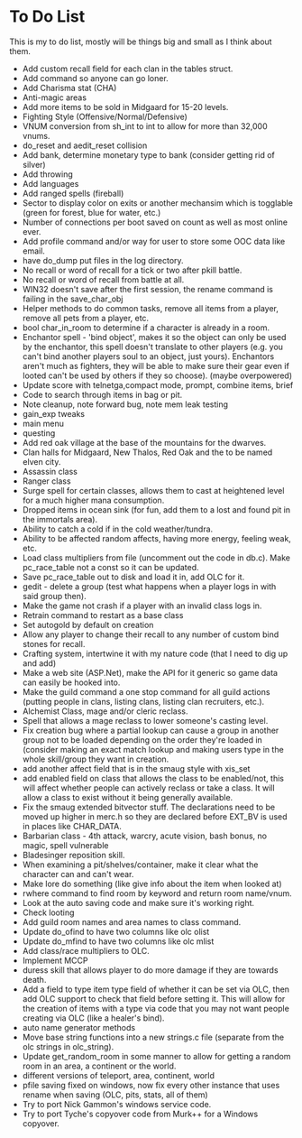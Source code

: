 To Do List
==========

This is my to do list, mostly will be things big and small as I think about them.

  - Add custom recall field for each clan in the tables struct.
  - Add command so anyone can go loner.
  - Add Charisma stat (CHA)
  - Anti-magic areas
  - Add more items to be sold in Midgaard for 15-20 levels.
  - Fighting Style (Offensive/Normal/Defensive)
  - VNUM conversion from sh_int to int to allow for more than 32,000 vnums.
  - do_reset and aedit_reset collision
  - Add bank, determine monetary type to bank (consider getting rid of silver)
  - Add throwing
  - Add languages
  - Add ranged spells (fireball)
  - Sector to display color on exits or another mechansim which is togglable (green for forest, blue for water, etc.)
  - Number of connections per boot saved on count as well as most online ever.
  - Add profile command and/or way for user to store some OOC data like email.
  - have do_dump put files in the log directory.
  - No recall or word of recall for a tick or two after pkill battle.  
  - No recall or word of recall from battle at all.
  - WIN32 doesn't save after the first session, the rename command is failing in the save_char_obj
  - Helper methods to do common tasks, remove all items from a player, remove all pets from a player, etc.
  - bool char_in_room to determine if a character is already in a room.
  - Enchantor spell - 'bind object', makes it so the object can only be used by the enchantor, this
    spell doesn't translate to other players (e.g. you can't bind another players soul to an object,
    just yours).  Enchantors aren't much as fighters, they will be able to make sure their gear even
    if looted can't be used by others if they so choose).  (maybe overpowered)
  - Update score with telnetga,compact mode, prompt, combine items, brief
  - Code to search through items in bag or pit.
  - Note cleanup, note forward bug, note mem leak testing
  - gain_exp tweaks
  - main menu
  - questing
  - Add red oak village at the base of the mountains for the dwarves.
  - Clan halls for Midgaard, New Thalos, Red Oak and the to be named elven city.
  - Assassin class
  - Ranger class
  - Surge spell for certain classes, allows them to cast at heightened
    level for a much higher mana consumption.  
  - Dropped items in ocean sink (for fun, add them to a lost and found pit in the immortals area).
  - Ability to catch a cold if in the cold weather/tundra.
  - Ability to be affected random affects, having more energy, feeling weak, etc.
  - Load class multipliers from file (uncomment out the code in db.c).  Make pc_race_table not a const so it can be updated.
  - Save pc_race_table out to disk and load it in, add OLC for it.
  - gedit - delete a group (test what happens when a player logs in with said group then).
  - Make the game not crash if a player with an invalid class logs in.
  - Retrain command to restart as a base class
  - Set autogold by default on creation
  - Allow any player to change their recall to any number of custom bind stones for recall.
  - Crafting system, intertwine it with my nature code (that I need to dig up and add)
  - Make a web site (ASP.Net), make the API for it generic so game data can easily be hooked into.
  - Make the guild command a one stop command for all guild actions (putting people in clans, listing
    clans, listing clan recruiters, etc.).
  - Alchemist Class, mage and/or cleric reclass.
  - Spell that allows a mage reclass to lower someone's casting level.
  - Fix creation bug where a partial lookup can cause a group in another group not to be loaded 
    depending on the order they're loaded in (consider making an exact match lookup and making 
    users type in the whole skill/group they want in creation.
  - add another affect field that is in the smaug style with xis_set
  - add enabled field on class that allows the class to be enabled/not, this
    will affect whether people can actively reclass or take a class.  It will
    allow a class to exist without it being generally available.
  - Fix the smaug extended bitvector stuff.  The declarations need to be moved up higher
    in merc.h so they are declared before EXT_BV is used in places like CHAR_DATA.
  - Barbarian class - 4th attack, warcry, acute vision, bash bonus, no magic, spell vulnerable
  - Bladesinger reposition skill.
  - When examining a pit/shelves/container, make it clear what the character can and can't wear.
  - Make lore do something (like give info about the item when looked at)
  - rwhere command to find room by keyword and return room name/vnum.
  - Look at the auto saving code and make sure it's working right.
  - Check looting
  - Add guild room names and area names to class command.
  - Update do_ofind to have two columns like olc olist
  - Update do_mfind to have two columns like olc mlist
  - Add class/race multipliers to OLC.
  - Implement MCCP
  - duress skill that allows player to do more damage if they are towards death.
  - Add a field to type item type field of whether it can be set via OLC, then add OLC support
    to check that field before setting it.  This will allow for the creation of items with a
    type via code that you may not want people creating via OLC (like a healer's bind).
  - auto name generator methods
  - Move base string functions into a new strings.c file (separate from the olc strings in olc_string).
  - Update get_random_room in some manner to allow for getting a random room in an area, a continent or the world.
  - different versions of teleport, area, continent, world
  - pfile saving fixed on windows, now fix every other instance that uses rename when saving (OLC, pits, stats, all of them)
  - Try to port Nick Gammon's windows service code.  
  - Try to port Tyche's copyover code from Murk++ for a Windows copyover.
